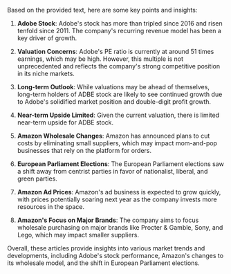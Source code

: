 Based on the provided text, here are some key points and insights:

1. **Adobe Stock**: Adobe's stock has more than tripled since 2016 and risen tenfold since 2011. The company's recurring revenue model has been a key driver of growth.
2. **Valuation Concerns**: Adobe's PE ratio is currently at around 51 times earnings, which may be high. However, this multiple is not unprecedented and reflects the company's strong competitive position in its niche markets.
3. **Long-term Outlook**: While valuations may be ahead of themselves, long-term holders of ADBE stock are likely to see continued growth due to Adobe's solidified market position and double-digit profit growth.
4. **Near-term Upside Limited**: Given the current valuation, there is limited near-term upside for ADBE stock.

5. **Amazon Wholesale Changes**: Amazon has announced plans to cut costs by eliminating small suppliers, which may impact mom-and-pop businesses that rely on the platform for orders.

6. **European Parliament Elections**: The European Parliament elections saw a shift away from centrist parties in favor of nationalist, liberal, and green parties.

7. **Amazon Ad Prices**: Amazon's ad business is expected to grow quickly, with prices potentially soaring next year as the company invests more resources in the space.

8. **Amazon's Focus on Major Brands**: The company aims to focus wholesale purchasing on major brands like Procter & Gamble, Sony, and Lego, which may impact smaller suppliers.

Overall, these articles provide insights into various market trends and developments, including Adobe's stock performance, Amazon's changes to its wholesale model, and the shift in European Parliament elections.